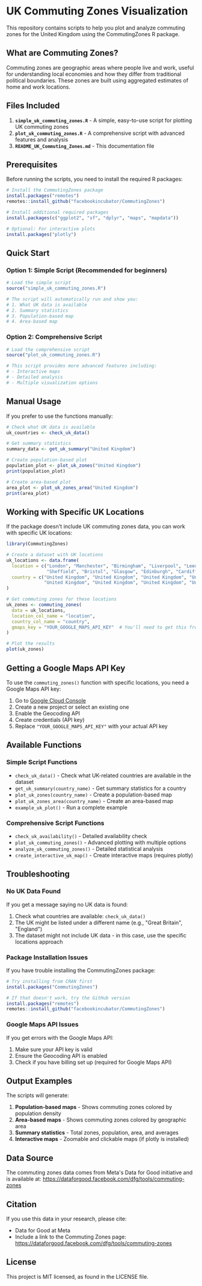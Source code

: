 # UK Commuting Zones Visualization

This repository contains scripts to help you plot and analyze commuting zones for the United Kingdom using the CommutingZones R package.

## What are Commuting Zones?

Commuting zones are geographic areas where people live and work, useful for understanding local economies and how they differ from traditional political boundaries. These zones are built using aggregated estimates of home and work locations.

## Files Included

1. **`simple_uk_commuting_zones.R`** - A simple, easy-to-use script for plotting UK commuting zones
2. **`plot_uk_commuting_zones.R`** - A comprehensive script with advanced features and analysis
3. **`README_UK_Commuting_Zones.md`** - This documentation file

## Prerequisites

Before running the scripts, you need to install the required R packages:

```r
# Install the CommutingZones package
install.packages("remotes")
remotes::install_github("facebookincubator/CommutingZones")

# Install additional required packages
install.packages(c("ggplot2", "sf", "dplyr", "maps", "mapdata"))

# Optional: For interactive plots
install.packages("plotly")
```

## Quick Start

### Option 1: Simple Script (Recommended for beginners)

```r
# Load the simple script
source("simple_uk_commuting_zones.R")

# The script will automatically run and show you:
# 1. What UK data is available
# 2. Summary statistics
# 3. Population-based map
# 4. Area-based map
```

### Option 2: Comprehensive Script

```r
# Load the comprehensive script
source("plot_uk_commuting_zones.R")

# This script provides more advanced features including:
# - Interactive maps
# - Detailed analysis
# - Multiple visualization options
```

## Manual Usage

If you prefer to use the functions manually:

```r
# Check what UK data is available
uk_countries <- check_uk_data()

# Get summary statistics
summary_data <- get_uk_summary("United Kingdom")

# Create population-based plot
population_plot <- plot_uk_zones("United Kingdom")
print(population_plot)

# Create area-based plot
area_plot <- plot_uk_zones_area("United Kingdom")
print(area_plot)
```

## Working with Specific UK Locations

If the package doesn't include UK commuting zones data, you can work with specific UK locations:

```r
library(CommutingZones)

# Create a dataset with UK locations
uk_locations <- data.frame(
  location = c("London", "Manchester", "Birmingham", "Liverpool", "Leeds", 
               "Sheffield", "Bristol", "Glasgow", "Edinburgh", "Cardiff"),
  country = c("United Kingdom", "United Kingdom", "United Kingdom", "United Kingdom", "United Kingdom",
              "United Kingdom", "United Kingdom", "United Kingdom", "United Kingdom", "United Kingdom")
)

# Get commuting zones for these locations
uk_zones <- commuting_zones(
  data = uk_locations,
  location_col_name = "location",
  country_col_name = "country",
  gmaps_key = "YOUR_GOOGLE_MAPS_API_KEY"  # You'll need to get this from Google
)

# Plot the results
plot(uk_zones)
```

## Getting a Google Maps API Key

To use the `commuting_zones()` function with specific locations, you need a Google Maps API key:

1. Go to [Google Cloud Console](https://console.cloud.google.com/)
2. Create a new project or select an existing one
3. Enable the Geocoding API
4. Create credentials (API key)
5. Replace `"YOUR_GOOGLE_MAPS_API_KEY"` with your actual API key

## Available Functions

### Simple Script Functions

- `check_uk_data()` - Check what UK-related countries are available in the dataset
- `get_uk_summary(country_name)` - Get summary statistics for a country
- `plot_uk_zones(country_name)` - Create a population-based map
- `plot_uk_zones_area(country_name)` - Create an area-based map
- `example_uk_plot()` - Run a complete example

### Comprehensive Script Functions

- `check_uk_availability()` - Detailed availability check
- `plot_uk_commuting_zones()` - Advanced plotting with multiple options
- `analyze_uk_commuting_zones()` - Detailed statistical analysis
- `create_interactive_uk_map()` - Create interactive maps (requires plotly)

## Troubleshooting

### No UK Data Found

If you get a message saying no UK data is found:

1. Check what countries are available: `check_uk_data()`
2. The UK might be listed under a different name (e.g., "Great Britain", "England")
3. The dataset might not include UK data - in this case, use the specific locations approach

### Package Installation Issues

If you have trouble installing the CommutingZones package:

```r
# Try installing from CRAN first
install.packages("CommutingZones")

# If that doesn't work, try the GitHub version
install.packages("remotes")
remotes::install_github("facebookincubator/CommutingZones")
```

### Google Maps API Issues

If you get errors with the Google Maps API:

1. Make sure your API key is valid
2. Ensure the Geocoding API is enabled
3. Check if you have billing set up (required for Google Maps API)

## Output Examples

The scripts will generate:

1. **Population-based maps** - Shows commuting zones colored by population density
2. **Area-based maps** - Shows commuting zones colored by geographic area
3. **Summary statistics** - Total zones, population, area, and averages
4. **Interactive maps** - Zoomable and clickable maps (if plotly is installed)

## Data Source

The commuting zones data comes from Meta's Data for Good initiative and is available at: https://dataforgood.facebook.com/dfg/tools/commuting-zones

## Citation

If you use this data in your research, please cite:
- Data for Good at Meta
- Include a link to the Commuting Zones page: https://dataforgood.facebook.com/dfg/tools/commuting-zones

## License

This project is MIT licensed, as found in the LICENSE file. 